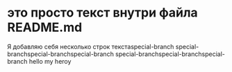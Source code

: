 # это просто текст внутри файла README.md
Я добавляю себя несколько строк текстаspecial-branch
special-branchspecial-branchspecial-branch
special-branchspecial-branchspecial-branch
hello my heroy

